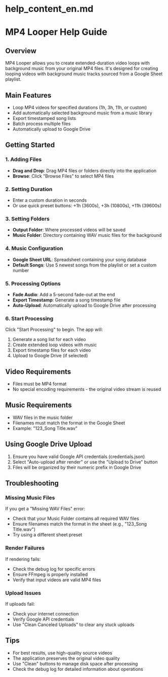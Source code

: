 # help_content_en.md
# MP4 Looper Help Guide

## Overview
MP4 Looper allows you to create extended-duration video loops with background music from your original MP4 files. It's designed for creating looping videos with background music tracks sourced from a Google Sheet playlist.

## Main Features
- Loop MP4 videos for specified durations (1h, 3h, 11h, or custom)
- Add automatically selected background music from a music library
- Export timestamped song lists
- Batch process multiple files
- Automatically upload to Google Drive

## Getting Started

### 1. Adding Files
- **Drag and Drop**: Drag MP4 files or folders directly into the application
- **Browse**: Click "Browse Files" to select MP4 files

### 2. Setting Duration
- Enter a custom duration in seconds
- Or use quick preset buttons: +1h (3600s), +3h (10800s), +11h (39600s)

### 3. Setting Folders
- **Output Folder**: Where processed videos will be saved
- **Music Folder**: Directory containing WAV music files for the background

### 4. Music Configuration
- **Google Sheet URL**: Spreadsheet containing your song database
- **Default Songs**: Use 5 newest songs from the playlist or set a custom number

### 5. Processing Options
- **Fade Audio**: Add a 5-second fade-out at the end
- **Export Timestamp**: Generate a song timestamp file
- **Auto-Upload**: Automatically upload to Google Drive after processing

### 6. Start Processing
Click "Start Processing" to begin. The app will:
1. Generate a song list for each video
2. Create extended loop videos with music
3. Export timestamp files for each video
4. Upload to Google Drive (if selected)

## Video Requirements
- Files must be MP4 format
- No special encoding requirements - the original video stream is reused

## Music Requirements
- WAV files in the music folder
- Filenames must match the format in the Google Sheet
- Example: "123_Song Title.wav"

## Using Google Drive Upload
1. Ensure you have valid Google API credentials (credentials.json)
2. Select "Auto-upload after render" or use the "Upload to Drive" button
3. Files will be organized by their numeric prefix in Google Drive

## Troubleshooting

### Missing Music Files
If you get a "Missing WAV Files" error:
- Check that your Music Folder contains all required WAV files
- Ensure filenames match the format in the sheet (e.g., "123_Song Title.wav")
- Try using a different sheet preset

### Render Failures
If rendering fails:
- Check the debug log for specific errors
- Ensure FFmpeg is properly installed
- Verify that input videos are valid MP4 files

### Upload Issues
If uploads fail:
- Check your internet connection
- Verify Google API credentials
- Use "Clean Canceled Uploads" to clear any stuck uploads

## Tips
- For best results, use high-quality source videos
- The application preserves the original video quality
- Use "Clean" buttons to manage disk space after processing
- Check the debug log for detailed information about operations